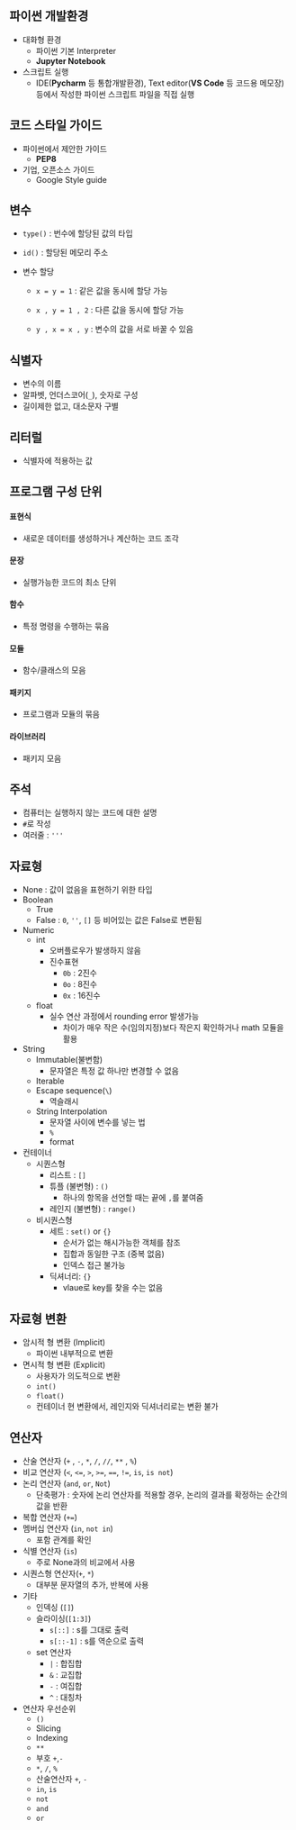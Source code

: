## 파이썬 개발환경

- 대화형 환경
  - 파이썬 기본 Interpreter
  - **Jupyter Notebook**
- 스크립트 실행
  - IDE(**Pycharm** 등 통합개발환경), Text editor(**VS Code** 등 코드용 메모장) 등에서 작성한 파이썬 스크립트 파일을 직접 실행



## 코드 스타일 가이드

- 파이썬에서 제안한 가이드
  - **PEP8**
- 기업, 오픈소스 가이드
  - Google Style guide



## 변수

- `type()` : 번수에 할당된 값의 타입

- `id()` : 할당된 메모리 주소

- 변수 할당

  - `x = y = 1` : 같은 값을 동시에 할당 가능

  - `x , y = 1 , 2` : 다른 값을 동시에 할당 가능
  - `y , x = x , y` : 변수의 값을 서로 바꿀 수 있음



## 식별자

- 변수의 이름
- 알파벳, 언더스코어(`_`), 숫자로 구성
- 길이제한 없고, 대소문자 구별



## 리터럴 

- 식별자에 적용하는 값



## 프로그램 구성 단위 

#### 표현식 

- 새로운 데이터를 생성하거나 계산하는 코드 조각

#### 문장

- 실행가능한 코드의 최소 단위

#### 함수

- 특정 명령을 수행하는 묶음

#### 모듈

- 함수/클래스의 모음

#### 패키지

- 프로그램과 모듈의 묶음

#### 라이브러리

- 패키지 모음



## 주석

- 컴퓨터는 실행하지 않는 코드에 대한 설명
- `#`로 작성
- 여러줄 : `'''` 



## 자료형

- None : 값이 없음을 표현하기 위한 타입 
- Boolean
  - True 
  - False : `0`, `''`, `[]` 등 비어있는 값은 False로 변환됨
- Numeric
  - int
    - 오버플로우가 발생하지 않음
    - 진수표현
      - `0b` : 2진수
      - `0o` : 8진수
      - `0x` : 16진수
  - float
    - 실수 연산 과정에서 rounding error 발생가능
      - 차이가 매우 작은 수(임의지정)보다 작은지 확인하거나 math 모듈을 활용
- String
  - Immutable(불변함)
    - 문자열은 특정 값 하나만 변경할 수 없음
  - Iterable
  - Escape sequence(`\`)
    - 역슬래시
  - String Interpolation
    - 문자열 사이에 변수를 넣는 법
    - `%`
    - format
- 컨테이너 
  - 시퀀스형
    - 리스트 :  `[]`
    - 튜플 (불변형) : `()`
      - 하나의 항목을 선언할 때는 끝에 `,`를 붙여줌
    - 레인지 (불변형) : `range()`
  - 비시퀀스형 
    - 세트 : `set()` or `{}`
      - 순서가 없는 해시가능한 객체를 참조
      - 집합과 동일한 구조 (중복 없음)
      - 인덱스 접근 불가능
    - 딕셔너리: `{}`
      - vlaue로 key를 찾을 수는 없음

## 자료형 변환

- 암시적 형 변환 (Implicit)
  - 파이썬 내부적으로 변환
- 면시적 형 변환 (Explicit)
  - 사용자가 의도적으로 변환
  - `int()`
  - `float()`
  - 컨테이너 현 변환에서, 레인지와 딕셔너리로는 변환 불가



## 연산자

- 산술 연산자 (`+` , `-`,  `*`,  `/`,  `//`,  `**` , `%`)
- 비교 연산자 (`<`, `<=`, `>`, `>=`, `==`, `!=`, `is`, `is not`)
- 논리 연산자 (`and`, `or`, `Not`)
  - 단축평가 : 숫자에 논리 연산자를 적용할 경우, 논리의 결과를 확정하는 순간의 값을 반환
- 복합 연산자 (`+=`)
- 멤버십 연산자 (`in`, `not in`)
  - 포함 관계를 확인
- 식별 연산자 (`is`)
  - 주로 None과의 비교에서 사용
- 시퀀스형 연산자(`+`, `*`)
  - 대부분 문자열의 추가, 반복에 사용
- 기타
  - 인덱싱 (`[]`)
  - 슬라이싱(`[1:3]`)
    - `s[::]` : s를 그대로 출력
    - `s[::-1]` : s를 역순으로 출력
  - set 연산자
    - `|` : 합집합
    - `&` : 교집합
    - `-` : 여집합
    - `^` : 대칭차
- 연산자 우선순위
  - `()`
  - Slicing
  - Indexing
  - `**`
  - 부호 `+`,`-`
  - `*`, `/`, `%`
  - 산술연산자 `+`, `-`
  - `in`, `is`
  - `not`
  - `and`
  - `or`




